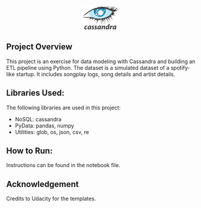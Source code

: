 <p align="center"><img src="images/cass.png" style="height: 20%; width: 20%; max-width: 100px" /></p>

## Project Overview

This project is an exercise for data modeling with Cassandra and building an ETL pipeline using Python.  The dataset is a simulated dataset of a spotify-like startup. It includes songplay logs, song details and artist details. 


## Libraries Used:

The following libraries are used in this project:
- NoSQL: cassandra
- PyData: pandas, numpy
- Utilities: glob, os, json, csv, re


## How to Run:

Instructions can be found in the notebook file.


## Acknowledgement 

Credits to Udacity for the templates.
